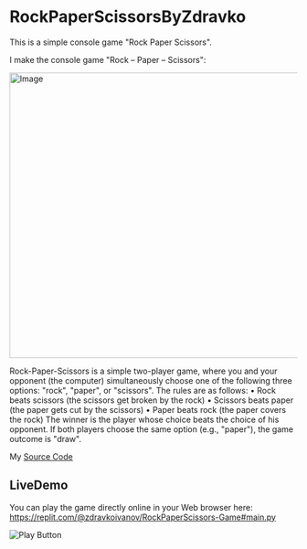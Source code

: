 # RockPaperScissorsByZdravko
This is a simple console game "Rock Paper Scissors".


I make the console game "Rock – Paper – Scissors":

<img alt="Image" width="600px" height="500px"  src="https://cdn.vox-cdn.com/thumbor/9vV8SbBMxnaIYaiGNhoRyys2OpY=/0x0:2429x2396/1200x0/filters:focal(0x0:2429x2396):no_upscale()/cdn.vox-cdn.com/uploads/chorus_asset/file/3488502/shutterstock_106919999.0.jpg" />

Rock-Paper-Scissors is a simple two-player game, where you and your opponent (the computer) simultaneously
choose one of the following three options: "rock", "paper", or "scissors". The rules are as follows:
• Rock beats scissors (the scissors get broken by the rock)
• Scissors beats paper (the paper gets cut by the scissors)
• Paper beats rock (the paper covers the rock)
The winner is the player whose choice beats the choice of his opponent. If both players choose the same option
(e.g., "paper"), the game outcome is "draw".

My [Source Code](rock_paper_scissors.py)

## LiveDemo

You can play the game directly online in your Web browser here: https://replit.com/@zdravkoivanov/RockPaperScissors-Game#main.py

<img alt="Play Button" src="https://github.com/izdravko397/RockPaperScissorsByZdravko/assets/133270937/577e14c7-6a67-4503-abf3-f08d1d35f387" />
